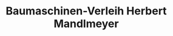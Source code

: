 ---
title: "Baumaschinen-Verleih Herbert Mandlmeyer"
url: /landshut/baumaschinen-verleih-herbert-mandlmeyer/
shop: Mieten
---